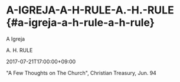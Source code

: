 # A-IGREJA-A-H-RULE-A.-H.-RULE {#a-igreja-a-h-rule-a-h-rule}

A Igreja

A. H. RULE

2017-07-21T17:00:00+09:00

&quot;A Few Thoughts on The Church&quot;, Christian Treasury, Jun. 94